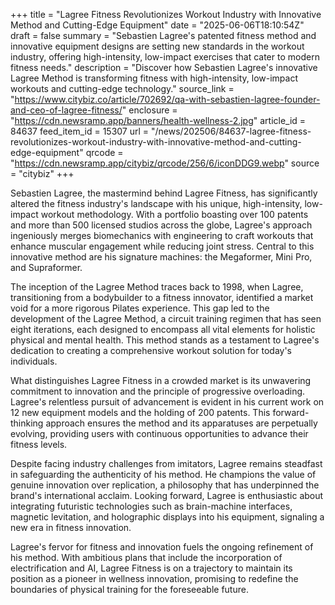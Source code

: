 +++
title = "Lagree Fitness Revolutionizes Workout Industry with Innovative Method and Cutting-Edge Equipment"
date = "2025-06-06T18:10:54Z"
draft = false
summary = "Sebastien Lagree's patented fitness method and innovative equipment designs are setting new standards in the workout industry, offering high-intensity, low-impact exercises that cater to modern fitness needs."
description = "Discover how Sebastien Lagree's innovative Lagree Method is transforming fitness with high-intensity, low-impact workouts and cutting-edge technology."
source_link = "https://www.citybiz.co/article/702692/qa-with-sebastien-lagree-founder-and-ceo-of-lagree-fitness/"
enclosure = "https://cdn.newsramp.app/banners/health-wellness-2.jpg"
article_id = 84637
feed_item_id = 15307
url = "/news/202506/84637-lagree-fitness-revolutionizes-workout-industry-with-innovative-method-and-cutting-edge-equipment"
qrcode = "https://cdn.newsramp.app/citybiz/qrcode/256/6/iconDDG9.webp"
source = "citybiz"
+++

<p>Sebastien Lagree, the mastermind behind Lagree Fitness, has significantly altered the fitness industry's landscape with his unique, high-intensity, low-impact workout methodology. With a portfolio boasting over 100 patents and more than 500 licensed studios across the globe, Lagree's approach ingeniously merges biomechanics with engineering to craft workouts that enhance muscular engagement while reducing joint stress. Central to this innovative method are his signature machines: the Megaformer, Mini Pro, and Supraformer.</p><p>The inception of the Lagree Method traces back to 1998, when Lagree, transitioning from a bodybuilder to a fitness innovator, identified a market void for a more rigorous Pilates experience. This gap led to the development of the Lagree Method, a circuit training regimen that has seen eight iterations, each designed to encompass all vital elements for holistic physical and mental health. This method stands as a testament to Lagree's dedication to creating a comprehensive workout solution for today's individuals.</p><p>What distinguishes Lagree Fitness in a crowded market is its unwavering commitment to innovation and the principle of progressive overloading. Lagree's relentless pursuit of advancement is evident in his current work on 12 new equipment models and the holding of 200 patents. This forward-thinking approach ensures the method and its apparatuses are perpetually evolving, providing users with continuous opportunities to advance their fitness levels.</p><p>Despite facing industry challenges from imitators, Lagree remains steadfast in safeguarding the authenticity of his method. He champions the value of genuine innovation over replication, a philosophy that has underpinned the brand's international acclaim. Looking forward, Lagree is enthusiastic about integrating futuristic technologies such as brain-machine interfaces, magnetic levitation, and holographic displays into his equipment, signaling a new era in fitness innovation.</p><p>Lagree's fervor for fitness and innovation fuels the ongoing refinement of his method. With ambitious plans that include the incorporation of electrification and AI, Lagree Fitness is on a trajectory to maintain its position as a pioneer in wellness innovation, promising to redefine the boundaries of physical training for the foreseeable future.</p>